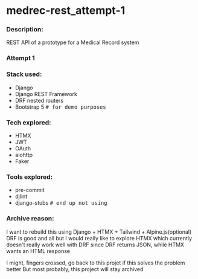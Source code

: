 # medrec-rest_attempt-1

### Description:

REST API of a prototype for a Medical Record system

### Attempt 1

### Stack used:

- Django
- Django REST Framework
- DRF nested routers
- Bootstrap 5  <samp># for demo purposes</samp>

### Tech explored:

- HTMX
- JWT
- OAuth
- aiohttp
- Faker

### Tools explored:

- pre-commit
- djlint
- django-stubs  <samp># end up not using</samp>

### Archive reason:
I want to rebuild this using Django + HTMX + Tailwind + Alpine.js(optional)
DRF is good and all but I would really like to explore HTMX
which currently doesn't really work well with DRF
since DRF returns JSON, while HTMX wants an HTML response

I might, fingers crossed, go back to this projet if this solves the problem better
But most probably, this project will stay archived
